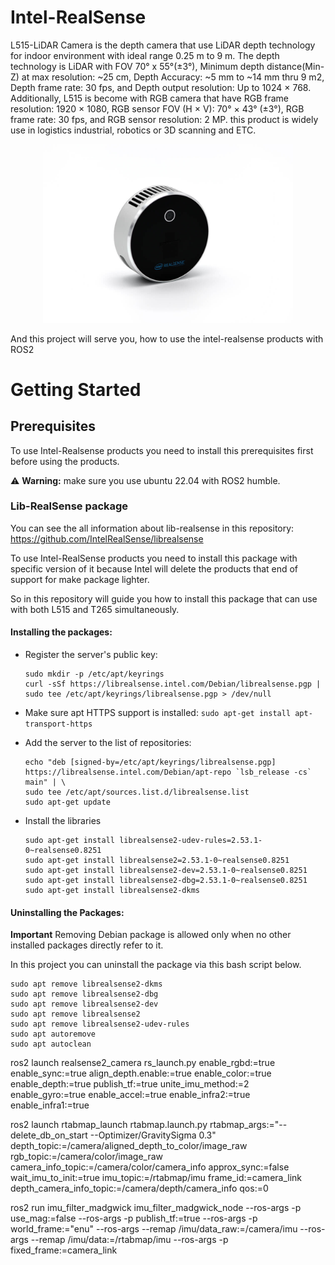 # Intel-RealSense

L515-LiDAR Camera is the depth camera that use LiDAR depth technology for indoor environment with ideal range 0.25 m to 9 m. The depth technology is LiDAR with FOV 70° x 55°(±3°), Minimum depth distance(Min-Z) at max resolution: ~25 cm, Depth Accuracy: ~5 mm to ~14 mm thru 9 m2, Depth frame rate: 30 fps, and Depth output resolution: Up to 1024 × 768. Additionally, L515 is become with RGB camera that have RGB frame resolution: 1920 × 1080, RGB sensor FOV (H × V): 70° × 43° (±3°), RGB frame rate: 30 fps, and RGB sensor resolution: 2 MP. this product is widely use in logistics industrial, robotics or 3D scanning and ETC.

<p align="center">
  <img src=Images/lidar_camera_gallery_6.jpg alt="L515" width="400">
</p>

And this project will serve you, how to use the intel-realsense products with ROS2

# Getting Started

## Prerequisites

To use Intel-Realsense products you need to install this prerequisites first before using the products.

⚠️ **Warning:** make sure you use ubuntu 22.04 with ROS2 humble.

### Lib-RealSense package

You can see the all information about lib-realsense in this repository: https://github.com/IntelRealSense/librealsense

To use Intel-RealSense products you need to install this package with specific version of it because Intel will delete the products that end of support for make package lighter.

So in this repository will guide you how to install this package that can use with both L515 and T265 simultaneously.

#### Installing the packages:

* Register the server's public key:

    ```bs
    sudo mkdir -p /etc/apt/keyrings
    curl -sSf https://librealsense.intel.com/Debian/librealsense.pgp | sudo tee /etc/apt/keyrings/librealsense.pgp > /dev/null
    ```

* Make sure apt HTTPS support is installed: `sudo apt-get install apt-transport-https`
* Add the server to the list of repositories:

    ```bs
    echo "deb [signed-by=/etc/apt/keyrings/librealsense.pgp] https://librealsense.intel.com/Debian/apt-repo `lsb_release -cs` main" | \
    sudo tee /etc/apt/sources.list.d/librealsense.list
    sudo apt-get update
    ```
    
* Install the libraries

    ```bs
    sudo apt-get install librealsense2-udev-rules=2.53.1-0~realsense0.8251
    sudo apt-get install librealsense2=2.53.1-0~realsense0.8251
    sudo apt-get install librealsense2-dev=2.53.1-0~realsense0.8251
    sudo apt-get install librealsense2-dbg=2.53.1-0~realsense0.8251
    sudo apt-get install librealsense2-dkms
    ```

#### Uninstalling the Packages:

**Important** Removing Debian package is allowed only when no other installed packages directly refer to it.

In this project you can uninstall the package via this bash script below.

```bs
sudo apt remove librealsense2-dkms
sudo apt remove librealsense2-dbg
sudo apt remove librealsense2-dev
sudo apt remove librealsense2
sudo apt remove librealsense2-udev-rules
sudo apt autoremove
sudo apt autoclean
```

ros2 launch realsense2_camera rs_launch.py enable_rgbd:=true enable_sync:=true align_depth.enable:=true enable_color:=true enable_depth:=true publish_tf:=true unite_imu_method:=2 enable_gyro:=true enable_accel:=true enable_infra2:=true enable_infra1:=true




ros2 launch rtabmap_launch rtabmap.launch.py     rtabmap_args:="--delete_db_on_start --Optimizer/GravitySigma 0.3"     depth_topic:=/camera/aligned_depth_to_color/image_raw     rgb_topic:=/camera/color/image_raw     camera_info_topic:=/camera/color/camera_info     approx_sync:=false     wait_imu_to_init:=true     imu_topic:=/rtabmap/imu frame_id:=camera_link  depth_camera_info_topic:=/camera/depth/camera_info qos:=0


ros2 run imu_filter_madgwick imu_filter_madgwick_node --ros-args -p use_mag:=false --ros-args -p publish_tf:=true --ros-args -p world_frame:="enu" --ros-args --remap /imu/data_raw:=/camera/imu --ros-args --remap /imu/data:=/rtabmap/imu --ros-args -p fixed_frame:=camera_link
